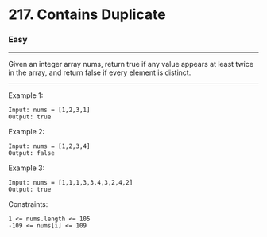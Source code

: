 # 217. Contains Duplicate
### Easy
---
Given an integer array nums, return true if any value appears at least twice in the array, and return false if every element is distinct.

---

Example 1:

    Input: nums = [1,2,3,1]
    Output: true
Example 2:

    Input: nums = [1,2,3,4]
    Output: false
Example 3:

    Input: nums = [1,1,1,3,3,4,3,2,4,2]
    Output: true
    

Constraints:

    1 <= nums.length <= 105
    -109 <= nums[i] <= 109